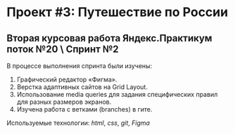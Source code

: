 # Проект #3: Путешествие по России
## Вторая курсовая работа Яндекс.Практикум поток №20 \\ Спринт №2

В процессе выполнения спринта были изучены:
1. Графический редактор «Фигма».
2. Верстка адаптивных сайтов на Grid Layout.
3. Использование media queries для задания специфических правил для разных размеров экранов.
4. Изучена работа с ветками (branches) в гите.

Используемые технологии: *html*, *css*, *git*, *Figma*
